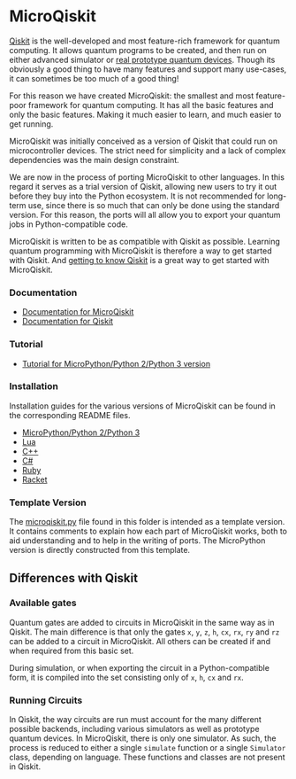 # MicroQiskit

[Qiskit](https://qiskit.org) is the well-developed and most feature-rich framework for quantum computing. It allows quantum programs to be created, and then run on either advanced simulator or [real prototype quantum devices](https://quantum-computing.ibm.com). Though its obviously a good thing to have many features and support many use-cases, it can sometimes be too much of a good thing!

For this reason we have created MicroQiskit: the smallest and most feature-poor framework for quantum computing. It has all the basic features and only the basic features. Making it much easier to learn, and much easier to get running.

MicroQiskit was initially conceived as a version of Qiskit that could run on microcontroller devices. The strict need for simplicity and a lack of complex dependencies was the main design constraint.

We are now in the process of porting MicroQiskit to other languages. In this regard it serves as a trial version of Qiskit, allowing new users to try it out before they buy into the Python ecosystem. It is not recommended for long-term use, since there is so much that can only be done using the standard version. For this reason, the ports will all allow you to export your quantum jobs in Python-compatible code.

MicroQiskit is written to be as compatible with Qiskit as possible. Learning quantum programming with MicroQiskit is therefore a way to get started with Qiskit. And [getting to know Qiskit](https://community.qiskit.org/textbook) is a great way to get started with MicroQiskit.

### Documentation

* [Documentation for MicroQiskit](https://microqiskit.readthedocs.io/en/latest/#)
* [Documentation for Qiskit](https://qiskit.org/documentation/)

### Tutorial

* [Tutorial for MicroPython/Python 2/Python 3 version](versions/MicroPython/tutorials/index.ipynb)

### Installation

Installation guides for the various versions of MicroQiskit can be found in the corresponding README files.

* [MicroPython/Python 2/Python 3](versions/MicroPython/README.md)
* [Lua](versions/Lua/README.md)
* [C++](versions/C++/README.md)
* [C#](versions/C%23/README.md)
* [Ruby](versions/Ruby/README.md)
* [Racket](versions/Racket/README.md)


### Template Version

The [microqiskit.py](microqiskit.py) file found in this folder is intended as a template version. It contains comments to explain how each part of MicroQiskit works, both to aid understanding and to help in the writing of ports. The MicroPython version is directly constructed from this template.

## Differences with Qiskit

### Available gates

Quantum gates are added to circuits in MicroQiskit in the same way as in Qiskit. The main difference is that only the gates `x`, `y`, `z`, `h`, `cx`, `rx`, `ry` and `rz` can be added to a circuit in MicroQiskit. All others can be created if and when required from this basic set.

During simulation, or when exporting the circuit in a Python-compatible form, it is compiled into the set consisting only of `x`, `h`, `cx` and `rx`.

### Running Circuits

In Qiskit, the way circuits are run must account for the many different possible backends, including various simulators as well as prototype quantum devices. In MicroQiskit, there is only one simulator. As such, the process is reduced to either a single `simulate` function or a single `Simulator` class, depending on language. These functions and classes are not present in Qiskit.

